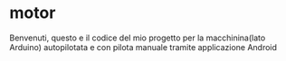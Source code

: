 # motor
Benvenuti, questo e il codice del mio progetto per la macchinina(lato Arduino) autopilotata e con pilota manuale tramite applicazione Android
